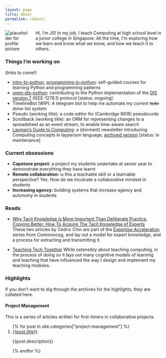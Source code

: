 ```yaml
---
layout: page
title: About
permalink: /about/
---
```


<div style="display: flex; align-items: flex-start;">
    <img src="https://placehold.co/100x100" alt="placeholder for profile picture" style="margin-right: 20px;">
    <div>
        Hi, I’m JS! In my job, I teach Computing at high school level in a junior college in Singapore. All the time, I’m exploring how we learn and know what we know, and how we teach it to others.
    </div>
</div>

### Things I’m working on

(links to come!)

- [intro-to-python](https://github.com/nyjc-computing/intro-to-python), [programming-in-python](https://github.com/nyjc-computing/programming-in-python): self-guided courses for learning Python and programming patterns
- [open-dis-python](https://github.com/open-dis/open-dis-python): contributing to the Python implementation of the [DIS version 7](https://en.wikipedia.org/wiki/Distributed_Interactive_Simulation) (IEEE-1278.1) protocol [status: ongoing]
- TimelineBot (WIP): A telegram bot to help me automate my current ~~todo~~ done-list system
- Pseudo (working title): a code editor for (Cambridge 9618) pseudocode
- Scrollback (working title): an ORM for representing changes to a spreadsheet as an event stream, to enable time-aware search
- [Layman’s Guide to Computing](https://buttondown.com/laymansguide): a (dormant) newsletter introducing Computing concepts in layperson language; [archived version](/laymansguide/) [status: in maintenance]

### Current obsessions

- **Capstone project:** a project my students undertake at senior year to demonstrate everything they have learnt
- **Remote collaboration:** is this a teachable skill or a learnable perspective? Yes. How do we inculcate a collaborative mindset in students
- **Increasing agency:** building systems that increase agency and autonomy in students

### Reads

- [Why Tacit Knowledge is More Important Than Deliberate Practice](https://commoncog.com/tacit-knowledge-is-a-real-thing/), [Copying Better: How To Acquire The Tacit Knowledge of Experts](https://commoncog.com/how-to-learn-tacit-knowledge/)  
These two articles by Cedric Chin are part of the [Expertise Acceleration](https://commoncog.com/expertise/) series from Commoncog, and lay out a model for expert knowledge, and a process for extracting and transmitting it.

- [Teaching Tech Together](https://teachtogether.tech/en/index.html)
  While ostensibly about teaching computing, in the process of doing so it lays out many cognitive models of learning and teaching that have influenced the way I design and implement my teaching modules.

### Highlights

If you don’t want to dig through the archives for the highlights, they are collated here.

#### Project Management

This is a series of articles written for first-timers in collaborative projects.

<ol>
{% for post in site.categories["project-management"] %}
    <li>
    <a href="{{post.url}}">{{post.title}}</a>
    <p>{{post.description}}</p>
    </li>
{% endfor %}
</ol>
